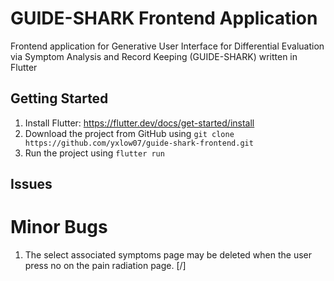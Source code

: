 # GUIDE-SHARK Frontend Application 
Frontend application for Generative User Interface for Differential Evaluation via Symptom Analysis and Record Keeping (GUIDE-SHARK) written in Flutter

## Getting Started
1. Install Flutter: https://flutter.dev/docs/get-started/install
2. Download the project from GitHub using `git clone https://github.com/yxlow07/guide-shark-frontend.git`
3. Run the project using `flutter run`

## Issues
# Minor Bugs
1. The select associated symptoms page may be deleted when the user press no on the pain radiation page. [/]